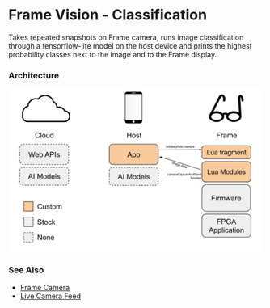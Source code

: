 # Frame Vision - Classification

Takes repeated snapshots on Frame camera, runs image classification through a tensorflow-lite model on the host device and prints the highest probability classes next to the image and to the Frame display.

### Architecture
![Architecture](docs/Frame%20App%20Architecture%20-%20Vision.svg)

### See Also
- [Frame Camera](https://github.com/CitizenOneX/frame_flutter_camera)
- [Live Camera Feed](https://github.com/CitizenOneX/live_camera_feed)
